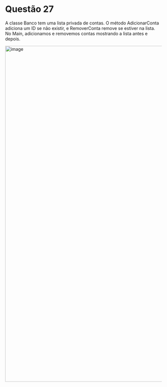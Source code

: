 # Questão 27

A classe Banco tem uma lista privada de contas. O método AdicionarConta adiciona um ID se não existir, e RemoverConta remove se estiver na lista. No Main, adicionamos e removemos contas mostrando a lista antes e depois.

<img width="1915" height="1079" alt="image" src="https://github.com/user-attachments/assets/d2ff6e29-b595-4fcb-a7f3-b1ae5b134a65" />
